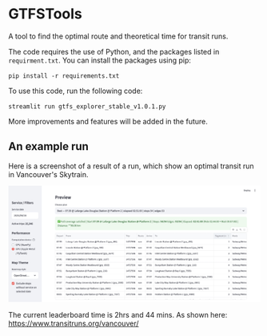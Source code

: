 # GTFSTools

A tool to find the optimal route and theoretical time for transit runs.

The code requires the use of Python, and the packages listed in `requirment.txt`. 
You can install the packages using pip:

```
pip install -r requirements.txt
``` 

To use this code, run the following code:
```
streamlit run gtfs_explorer_stable_v1.0.1.py
```

More improvements and features will be added in the future.

## An example run
Here is a screenshot of a result of a run, which show an optimal transit run in Vancouver's Skytrain.

![](<screenshots/Screenshot 2025-09-18 at 14.46.42.png>)

The current leaderboard time is 2hrs and 44 mins. As shown here: https://www.transitruns.org/vancouver/
